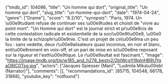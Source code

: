 {"tmdb_id": 104086, "title": "Un homme qui dort", "original_title": "Un homme qui dort", "slug_title": "un-homme-qui-dort", "date": "1974-04-24", "genre": ["Drame"], "score": "8.2/10", "synopsis": "Paris, 1974. Un \u00e9tudiant refuse de continuer ses \u00e9tudes et choisit de \"vivre au point mort\". \"Un Homme qui dort\" est le journal strict et pr\u00e9cis de cette contestation radicale et existentielle de la soci\u00e9t\u00e9, \u00e0 la limite de la schizophr\u00e9nie. C'est un projet de cin\u00e9ma un peu fou : sans vedette, deux r\u00e9alisateurs quasi inconnus, en noir et blanc, enti\u00e8rement en voix-off, et un pari de mise en sc\u00e8ne reposant sur la rigueur et l'esth\u00e9tique. Le r\u00e9sultat est fascinant.", "image": "https://image.tmdb.org/t/p/w185_and_h278_bestv2/2blWcgYI9qInHB9UYqaO8IC0Tsg.jpg", "actors": ["Jacques Spiesser (Man)", "Ludmila Mika\u00ebl (Narrator)"], "comments": [], "recommandations_id": [85715, 104548, 66178, 31868], "youtube_key": "notfound"}